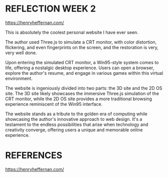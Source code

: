# REFLECTION WEEK 2

https://henryheffernan.com/

This is absolutely the coolest personal website I have ever seen.

The author used Three.js to simulate a CRT monitor, with color distortion, flickering, and even fingerprints on the screen, and the restoration is very, very well done.

Upon entering the simulated CRT monitor, a Win95-style system comes to life, offering a nostalgic desktop experience. Users can open a browser, explore the author's resume, and engage in various games within this virtual environment.

The website is ingeniously divided into two parts: the 3D site and the 2D OS site. The 3D site likely showcases the immersive Three.js simulation of the CRT monitor, while the 2D OS site provides a more traditional browsing experience reminiscent of the Win95 interface.

The website stands as a tribute to the golden era of computing while showcasing the author's innovative approach to web design. It's a testament to the endless possibilities that arise when technology and creativity converge, offering users a unique and memorable online experience.

# REFERENCES
https://henryheffernan.com/
